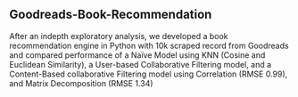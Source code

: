 ## Goodreads-Book-Recommendation

After an indepth exploratory analysis, we developed a book recommendation engine in Python with 10k scraped record from Goodreads and compared performance of a Naïve Model using KNN (Cosine and Euclidean Similarity), a User-based Collaborative Filtering model, and a Content-Based collaborative Filtering model using Correlation (RMSE 0.99), and Matrix Decomposition (RMSE 1.34)
